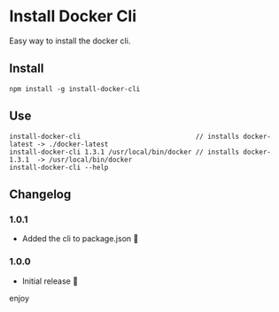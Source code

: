 # Install Docker Cli

Easy way to install the docker cli.

## Install

    npm install -g install-docker-cli

## Use

    install-docker-cli                             // installs docker-latest -> ./docker-latest
    install-docker-cli 1.3.1 /usr/local/bin/docker // installs docker-1.3.1  -> /usr/local/bin/docker
    install-docker-cli --help 

## Changelog

### 1.0.1

* Added the cli to package.json :see_no_evil:

### 1.0.0

* Initial release :tada:

enjoy
